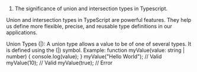 1. The significance of union and intersection types in Typescript.

Union and intersection types in TypeScript are powerful features. They help us define more flexible, precise, and reusable type definitions in our applications. 

Union Types (|):
A union type allows a value to be of one of several types. It is defined using the (|) symbol.
Example:
function myValue(value: string | number) {
    console.log(value);
}
myValue("Hello World"); // Valid
myValue(10); // Valid
myValue(true); // Error